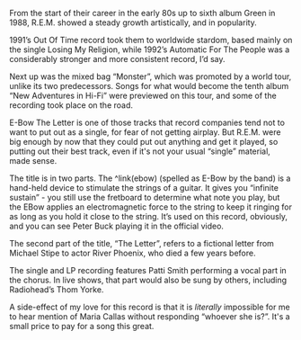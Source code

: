From the start of their career in the early 80s up to sixth album Green in 1988, R.E.M. showed a steady growth artistically, and in popularity.

1991’s Out Of Time record took them to worldwide stardom, based mainly on the single Losing My Religion, while 1992’s Automatic For The People was a considerably stronger and more consistent record, I’d say.

Next up was the mixed bag “Monster”, which was promoted by a world tour, unlike its two predecessors.  Songs for what would become the tenth album “New Adventures in Hi-Fi” were previewed on this tour, and some of the recording took place on the road.

E-Bow The Letter is one of those tracks that record companies tend not to want to put out as a single, for fear of not getting airplay. But R.E.M. were big enough by now that they could put out anything and get it played, so putting out their best track, even if it's not your usual “single” material, made sense.

The title is in two parts. The ^link(ebow) (spelled as E-Bow by the band) is a hand-held device to stimulate the strings of a guitar. It gives you “infinite sustain” - you still use the fretboard to determine what note you play, but the EBow applies an electromagnetic force to the string to keep it ringing for as long as you hold it close to the string. It’s used on this record, obviously, and you can see Peter Buck playing it in the official video.

The second part of the title, “The Letter”, refers to a fictional letter from Michael Stipe to actor River Phoenix, who died a few years before.  

The single and LP recording features Patti Smith performing a vocal part in the chorus. In live shows, that part would also be sung by others, including Radiohead’s Thom Yorke.

A side-effect of my love for this record is that it is *literally* impossible for me to hear mention of Maria Callas without responding “whoever she is?”. It's a small price to pay for a song this great.

